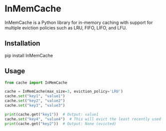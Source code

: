 # InMemCache

InMemCache is a Python library for in-memory caching with support for multiple eviction policies such as LRU, FIFO, LIFO, and LFU.

## Installation

pip install InMemCache

## Usage

```python
from cache import InMemCache

cache = InMemCache(max_size=3, eviction_policy='LRU')
cache.set("key1", "value1")
cache.set("key2", "value2")
cache.set("key3", "value3")

print(cache.get("key1"))  # Output: value1
cache.set("key4", "value4")  # This will evict the least recently used item
print(cache.get("key2"))  # Output: None (evicted)
```
